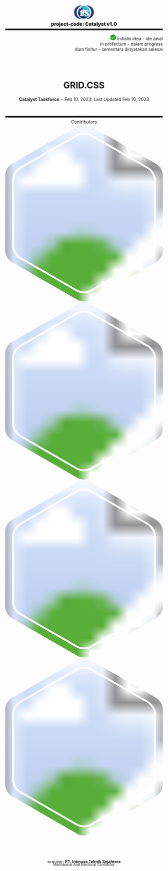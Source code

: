 <link href="./assets/styles/markdown.css" rel="stylesheet"></link>
<link href="./assets/styles/color.css" rel="stylesheet"></link>
<link href="./assets/styles/grid.css" rel="stylesheet"></link>
<style>
  .parent {
    position: relative;
    height: 64px;
    border-radius: 10px 10px 0 0;
  }
  .child {
    margin-top: 5px;
    position: absolute;
    top: 50%; left: 50%;
    transform: translate(-50%,-50%);
  }
</style>
<div class="parent grey">
  <div class="child grey">
    <img class="grey" src="./assets/images/logo.svg" width="64"/><br>
  </div>
</div>
<div class="grey dark-1 white-text" style="text-align: center; font-size: 1.1em; font-weight: 900;padding-bottom: 5px;">
  project-code: Catalyst v1.0
</div>
<hr class="blue" style="height: 5px; margin-top: 0;">
<div class="blue-text" style="position:relative;text-align:right;">
  <img src="./assets/images/correct.svg" width="18" height="18"/>
  <span class="accent blue dark-4 white-text">
    initialis idea - ide awal
  </span><br>
  <span>
    in profectum - dalam progress
  </span><br>
  <span>
    dum finitur - sementara dinyatakan selesai
  </span>
</div>
<br><br><br>
<center>

# GRID.CSS
<span class="accent blue dark-4 white-text"><strong>Catalyst Taskforce</strong> ~ Feb 10, 2023: Last Updated Feb 10, 2023</span>
</center><br> 




<hr class="blue" style="height: 5px; margin-bottom: 0;">
<div class="footer grey">
  <div class="black-text" style="text-align: center; padding-top: 5px;">Contributors</div>
  <div class="footer-inner grey">
  <div class="avatar inline L">
    <svg 
        xmlns="http://www.w3.org/2000/svg" 
        xmlns:xlink="http://www.w3.org/1999/xlink" 
        x="0px" y="0px" width="100%" height="100%"
        position="absolute" top="0px" left="0px"
        viewBox="87.5 87.5 65 73"
        xml:space="preserve"
    >
        <defs>
            <pattern id="profile-0" height="100%" width="100%" patternContentUnits="objectBoundingBox" viewBox="0 0 1 1" preserveAspectRatio="xMidYMid slice">
            <image height="1" width="1"  preserveAspectRatio="xMidYMid slice" xlink:href="./assets/images/profiles/dani.agus.sulistyanto.avif" />
            </pattern> 
        </defs>
        <path fill="url(#profile-0)" d="M122.6,159.883c-1.431,0.822-3.77,0.822-5.201,0l-27.298-15.701c-1.431-0.822-2.601-2.84-2.601-4.483v-31.397 c0-1.647,1.17-3.662,2.601-4.484l27.298-15.7c1.431-0.823,3.77-0.823,5.201,0l27.301,15.7c1.431,0.822,2.6,2.837,2.6,4.484v31.397 c0,1.644-1.169,3.661-2.6,4.483L122.6,159.883z"/>
        <path fill="transparent" stroke="white" stroke-width=".75" d="M146.38,105.483l-23.467-13.498c-0.785-0.452-1.819-0.7-2.912-0.7c-1.094,0-2.128,0.249-2.911,0.7 L93.62,105.483c-1.605,0.922-2.911,3.173-2.911,5.018v26.99c0,1.847,1.306,4.1,2.91,5.024l23.472,13.5 c0.784,0.45,1.817,0.699,2.909,0.699c1.091,0,2.125-0.249,2.913-0.699l23.468-13.5c1.605-0.927,2.912-3.18,2.912-5.024v-26.99 C149.293,108.658,147.985,106.406,146.38,105.483z"/>
    </svg>
  </div>

  <div class="avatar inline L">
    <svg 
        xmlns="http://www.w3.org/2000/svg" 
        xmlns:xlink="http://www.w3.org/1999/xlink" 
        x="0px" y="0px" width="100%" height="100%"
        position="absolute" top="0px" left="0px"
        viewBox="87.5 87.5 65 73"
        xml:space="preserve"
    >
        <defs>
            <pattern id="profile-1" height="100%" width="100%" patternContentUnits="objectBoundingBox" viewBox="0 0 1 1" preserveAspectRatio="xMidYMid slice">
            <image height="1" width="1"  preserveAspectRatio="xMidYMid slice" xlink:href="./assets/images/profiles/emond.suwandi.avif" />
            </pattern> 
        </defs>
        <path fill="url(#profile-1)" d="M122.6,159.883c-1.431,0.822-3.77,0.822-5.201,0l-27.298-15.701c-1.431-0.822-2.601-2.84-2.601-4.483v-31.397 c0-1.647,1.17-3.662,2.601-4.484l27.298-15.7c1.431-0.823,3.77-0.823,5.201,0l27.301,15.7c1.431,0.822,2.6,2.837,2.6,4.484v31.397 c0,1.644-1.169,3.661-2.6,4.483L122.6,159.883z"/>
        <path fill="transparent" stroke="white" stroke-width=".75" d="M146.38,105.483l-23.467-13.498c-0.785-0.452-1.819-0.7-2.912-0.7c-1.094,0-2.128,0.249-2.911,0.7 L93.62,105.483c-1.605,0.922-2.911,3.173-2.911,5.018v26.99c0,1.847,1.306,4.1,2.91,5.024l23.472,13.5 c0.784,0.45,1.817,0.699,2.909,0.699c1.091,0,2.125-0.249,2.913-0.699l23.468-13.5c1.605-0.927,2.912-3.18,2.912-5.024v-26.99 C149.293,108.658,147.985,106.406,146.38,105.483z"/>
    </svg>
  </div>

  <div class="avatar inline L">
    <svg 
        xmlns="http://www.w3.org/2000/svg" 
        xmlns:xlink="http://www.w3.org/1999/xlink" 
        x="0px" y="0px" width="100%" height="100%"
        position="absolute" top="0px" left="0px"
        viewBox="87.5 87.5 65 73"
        xml:space="preserve"
    >
        <defs>
            <pattern id="profile-2" height="100%" width="100%" patternContentUnits="objectBoundingBox" viewBox="0 0 1 1" preserveAspectRatio="xMidYMid slice">
            <image height="1" width="1"  preserveAspectRatio="xMidYMid slice" xlink:href="./assets/images/profiles/puji.kaesthi.avif" />
            </pattern> 
        </defs>
        <path fill="url(#profile-2)" d="M122.6,159.883c-1.431,0.822-3.77,0.822-5.201,0l-27.298-15.701c-1.431-0.822-2.601-2.84-2.601-4.483v-31.397 c0-1.647,1.17-3.662,2.601-4.484l27.298-15.7c1.431-0.823,3.77-0.823,5.201,0l27.301,15.7c1.431,0.822,2.6,2.837,2.6,4.484v31.397 c0,1.644-1.169,3.661-2.6,4.483L122.6,159.883z"/>
        <path fill="transparent" stroke="white" stroke-width=".75" d="M146.38,105.483l-23.467-13.498c-0.785-0.452-1.819-0.7-2.912-0.7c-1.094,0-2.128,0.249-2.911,0.7 L93.62,105.483c-1.605,0.922-2.911,3.173-2.911,5.018v26.99c0,1.847,1.306,4.1,2.91,5.024l23.472,13.5 c0.784,0.45,1.817,0.699,2.909,0.699c1.091,0,2.125-0.249,2.913-0.699l23.468-13.5c1.605-0.927,2.912-3.18,2.912-5.024v-26.99 C149.293,108.658,147.985,106.406,146.38,105.483z"/>
    </svg>
  </div>

  <div class="avatar inline L">
    <svg 
        xmlns="http://www.w3.org/2000/svg" 
        xmlns:xlink="http://www.w3.org/1999/xlink" 
        x="0px" y="0px" width="100%" height="100%"
        position="absolute" top="0px" left="0px"
        viewBox="87.5 87.5 65 73"
        xml:space="preserve"
    >
        <defs>
            <pattern id="profile-3" height="100%" width="100%" patternContentUnits="objectBoundingBox" viewBox="0 0 1 1" preserveAspectRatio="xMidYMid slice">
            <image height="1" width="1"  preserveAspectRatio="xMidYMid slice" xlink:href="./assets/images/profiles/freddy.paloh.avif" />
            </pattern> 
        </defs>
        <path fill="url(#profile-3)" d="M122.6,159.883c-1.431,0.822-3.77,0.822-5.201,0l-27.298-15.701c-1.431-0.822-2.601-2.84-2.601-4.483v-31.397 c0-1.647,1.17-3.662,2.601-4.484l27.298-15.7c1.431-0.823,3.77-0.823,5.201,0l27.301,15.7c1.431,0.822,2.6,2.837,2.6,4.484v31.397 c0,1.644-1.169,3.661-2.6,4.483L122.6,159.883z"/>
        <path fill="transparent" stroke="white" stroke-width=".75" d="M146.38,105.483l-23.467-13.498c-0.785-0.452-1.819-0.7-2.912-0.7c-1.094,0-2.128,0.249-2.911,0.7 L93.62,105.483c-1.605,0.922-2.911,3.173-2.911,5.018v26.99c0,1.847,1.306,4.1,2.91,5.024l23.472,13.5 c0.784,0.45,1.817,0.699,2.909,0.699c1.091,0,2.125-0.249,2.913-0.699l23.468-13.5c1.605-0.927,2.912-3.18,2.912-5.024v-26.99 C149.293,108.658,147.985,106.406,146.38,105.483z"/>
    </svg>
  </div>
</div>
<div class="black-text" style="text-align: center; padding: 73px 0 5px 0; font-size: 0.9em">acquirer: <strong>PT. Intinusa Teknik Sejahtera</strong></div>
<div class="black-text" style="text-align: center; font-size: 0.8em; margin-top: -10px;">Mechanical And Electrical Contractor</div>